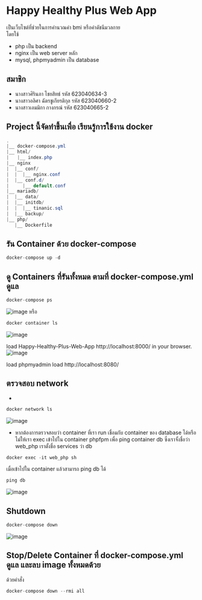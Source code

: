 ﻿# Happy Healthy Plus Web App
 เป็นเว็บไซต์ที่ช่วยในการคำนวณค่า bmi หรือค่าดัชนีมวลกาย <br>
 โดยใช้ 
 * php เป็น backend <br>
 * nginx เป็น web server หลัก <br>
 * mysql, phpmyadmin เป็น database <br>
 
 ## สมาชิก
 * นางสาวศิรินภา ไชยสิทธ์ รหัส 623040634-3
 * นางสาวอลิศา ฉัตรชูเกียรติกุล รหัส 623040660-2
 * นางสาวเอมมิกา กางกรณ์ รหัส 623040665-2
 
 ## Project นี้จัดทำขึ้นเพื่อ เรียนรู้การใช้งาน docker
 
``` java 
.
|__ docker-compose.yml
|__ html/
|   |__ index.php
|__ nginx
|  |__ conf/
|  |  |__ nginx.conf
|  |__ conf.d/
|     |__ default.conf
|__ mariadb/
|  |__ data/
|  |__ initdb/
|  |  |__ tinanic.sql
|  |__ backup/
|__ php/
   |__ Dockerfile
```   

## รัน Container ด้วย docker-compose 
``` java
docker-compose up -d
```


## ดู Containers ที่รันทั้งหมด ตามที่ docker-compose.yml ดูแล
``` java
docker-compose ps
```
![image](https://user-images.githubusercontent.com/58929525/226284416-3999f8d0-c7f3-4362-952d-6bcc7758f702.png)
 หรือ 
 ``` java
docker container ls
```
![image](https://user-images.githubusercontent.com/58929525/226287573-86eed780-c8cf-4388-9b48-dde4b78a35f9.png)

load Happy-Healthy-Plus-Web-App  http://localhost:8000/ in your browser.
![image](https://user-images.githubusercontent.com/58929525/225968624-386991a1-ef50-43ee-977b-79e8827f53b4.png)

load phpmyadmin load http://localhost:8080/

## ตรวจสอบ network
*  
``` java
docker network ls
```
![image](https://user-images.githubusercontent.com/58929525/226287772-f4fe66ba-3943-48d0-b411-22ffea7257b2.png)

* หากต้องการตรวจสอบว่า container ที่เรา run เชื่อมกับ container ของ database ได้หรือไม่ให้เรา exec เข้าไปใน container phpfpm เพื่อ ping container db ซึ่งเราจั้งชื่อว่า web_php เราตั้งชื่อ services ว่า db

``` java
docker exec -it web_php sh
```

เมื่อเข้าไปใน container แล้วสามารถ ping db ได้
``` java
ping db
```
![image](https://user-images.githubusercontent.com/58929525/226285675-f03fd4d3-5c2e-4cff-ac4a-fd6456254dc0.png)



## Shutdown
``` java
docker-compose down
```
![image](https://user-images.githubusercontent.com/58929525/226288830-835aa388-455d-4ee0-b325-29ec201420c7.png)


## Stop/Delete Container ที่ docker-compose.yml ดูแล และลบ image ทั้งหมดด้วย
ด้วยคำสั่ง 
``` java
docker-compose down --rmi all
```
